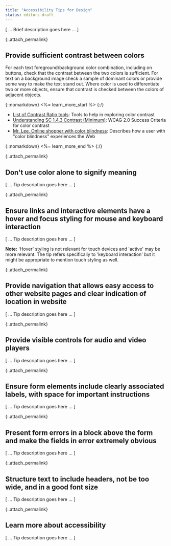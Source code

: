 ```yaml
---
title: "Accessibility Tips for Design"
status: editors-draft
---
```


[ ... Brief description goes here ... ]

{:.attach_permalink}
## Provide sufficient contrast between colors

For each text foreground/background color combination, including on buttons, check that the contrast between the two colors is sufficient. For text on a background image check a sample of dominant colors or provide some way to make the text stand out. Where color is used to differentiate two or more objects, ensure that contrast is checked between the colors of adjacent objects.

{::nomarkdown}
<%= learn_more_start %>
{:/}

* [List of Contrast Ratio tools](//www.w3.org/TR/UNDERSTANDING-WCAG20/visual-audio-contrast-contrast.html#visual-audio-contrast-contrast-resources-head): Tools to help in exploring color contrast
* [Understanding SC 1.4.3 Contrast (Minimum)](//www.w3.org/TR/UNDERSTANDING-WCAG20/visual-audio-contrast-contrast.html): WCAG 2.0 Success Criteria for color contrast
* [Mr. Lee, Online shopper with color blindness](//www.w3.org/WAI/intro/people-use-web/stories#shopper): Describes how a user with "color blindness" experiences the Web

{::nomarkdown}
<%= learn_more_end %>
{:/}

{:.attach_permalink}
## Don't use color alone to signify meaning

[ ... Tip description goes here ... ]

{:.attach_permalink}
## Ensure links and interactive elements have a hover and focus styling for mouse and keyboard interaction

[ … Tip description goes here … ]

**Note:** 'Hover' styling is not relevant for touch devices and 'active' may be more relevant. The tip refers specifically to 'keyboard interaction' but it might be appropriate to mention touch styling as well.

{:.attach_permalink}
## Provide navigation that allows easy access to other website pages and clear indication of location in website

[ ... Tip description goes here ... ]

{:.attach_permalink}
## Provide visible controls for audio and video players

[ ... Tip description goes here ... ]

{:.attach_permalink}
## Ensure form elements include clearly associated labels, with space for important instructions

[ ... Tip description goes here ... ]

{:.attach_permalink}
## Present form errors in a block above the form and make the fields in error extremely obvious

[ ... Tip description goes here ... ]

{:.attach_permalink}
## Structure text to include headers, not be too wide, and in a good font size

[ ... Tip description goes here ... ]

{:.attach_permalink}
## Learn more about accessibility

[ ... Tip description goes here ... ]